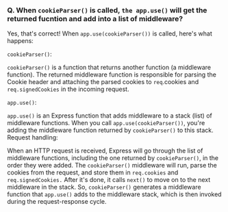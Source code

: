 ### Q. When `cookieParser()` is called, `the app.use()` will get the returned fucntion and add into a list of middleware?

Yes, that's correct! When `app.use(cookieParser())` is called, here's what happens:

`cookieParser()`:

`cookieParser()` is a function that returns another function (a middleware function).
The returned middleware function is responsible for parsing the Cookie header and attaching the parsed cookies to `req`.cookies and `req.signedCookies` in the incoming request.

`app.use()`:

`app.use()` is an Express function that adds middleware to a stack (list) of middleware functions.
When you call `app.use(cookieParser())`, you're adding the middleware function returned by `cookieParser()` to this stack.
Request handling:

When an HTTP request is received, Express will go through the list of middleware functions, including the one returned by `cookieParser()`, in the order they were added.
The `cookieParser()` middleware will run, parse the cookies from the request, and store them in `req.cookies` and `req.signedCookies.`
After it's done, it calls `next()` to move on to the next middleware in the stack.
So, `cookieParser()` generates a middleware function that `app.use()` adds to the middleware stack, which is then invoked during the request-response cycle.